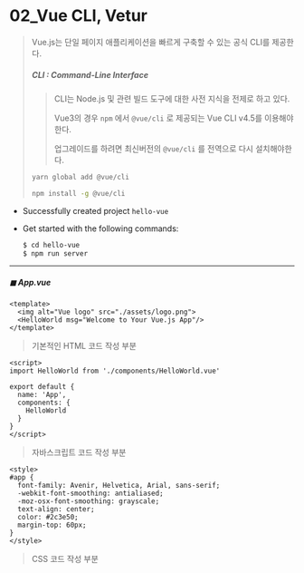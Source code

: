 # 02_Vue CLI, Vetur

> Vue.js는 단일 페이지 애플리케이션을 빠르게 구축할 수 있는 공식 CLI를 제공한다. 
>
> #####  CLI : Command-Line Interface
>
> > CLI는 Node.js 및 관련 빌드 도구에 대한 사전 지식을 전제로 하고 있다. 
> >
> > Vue3의 경우 `npm` 에서 `@vue/cli` 로 제공되는 Vue CLI v4.5를 이용해야한다. 
> >
> > 업그레이드를 하려면 최신버전의 `@vue/cli` 를 전역으로 다시 설치해야한다. 
>
> ```bash
> yarn global add @vue/cli
> ```
>
> ```bash
> npm install -g @vue/cli
> ```

* Successfully created project `hello-vue`

* Get started with the following commands:

  ```bash
  $ cd hello-vue
  $ npm run server
  ```



---



##### ◼ App.vue

```vue
<template>
  <img alt="Vue logo" src="./assets/logo.png">
  <HelloWorld msg="Welcome to Your Vue.js App"/>
</template>
```

> 기본적인 HTML 코드 작성 부분



```VUE
<script>
import HelloWorld from './components/HelloWorld.vue'

export default {
  name: 'App',
  components: {
    HelloWorld
  }
}
</script>
```

> 자바스크립트 코드 작성 부분 



```vue
<style>
#app {
  font-family: Avenir, Helvetica, Arial, sans-serif;
  -webkit-font-smoothing: antialiased;
  -moz-osx-font-smoothing: grayscale;
  text-align: center;
  color: #2c3e50;
  margin-top: 60px;
}
</style>
```

> CSS 코드 작성 부분